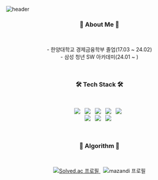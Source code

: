 ![header](https://capsule-render.vercel.app/api?type=waving&color=auto&height=220&section=header&text=Yoonha's%20Github&fontSize=40&customColorList=4)

<h3 align="center"><b>🙌 About Me 🙌</b></h3>
<br/>
<p align="center">
- 한양대학교 경제금융학부 졸업(17.03 ~ 24.02)<br/>
- 삼성 청년 SW 아카데미(24.01 ~ )
</p>

<br/>

<h3 align="center"><b>🛠 Tech Stack 🛠</b></h3>
<br/>
<p align="center">
<img src="https://img.shields.io/badge/HTML5-E34F26?style=flat-square&logo=HTML5&logoColor=white"/></a> &nbsp
<img src="https://img.shields.io/badge/CSS3-1572B6?style=flat-square&logo=CSS3&logoColor=white"/></a> &nbsp
<img src="https://img.shields.io/badge/JavaScript-F7DF1E?style=flat-square&logo=JavaScript&logoColor=white"/></a> &nbsp
<img src="https://img.shields.io/badge/Vue.js-4FC08D?style=flat-square&logo=Vue.js&logoColor=white"/></a> &nbsp
<img src="https://img.shields.io/badge/React-61DAFB?style=flat-square&logo=React&logoColor=white"/></a> &nbsp 
<br/>
<img src="https://img.shields.io/badge/Java-0076B3?style=flat-square&logoColor=white"/></a> &nbsp
<img src="https://img.shields.io/badge/springboot-6DB33F?style=flat-square&logo=springboot&logoColor=white"/></a> &nbsp
<img src="https://img.shields.io/badge/MySQL-4479A1?style=flat-square&logo=MySQL&logoColor=white"/></a> &nbsp 
</p>

<br/>

<h3 align="center"><b>🤔 Algorithm 🤔</b></h3>
<br/>
<p align="center">
<a href="https://solved.ac/yoonha0124">
<img src="http://mazassumnida.wtf/api/v2/generate_badge?boj=yoonha0124" alt="Solved.ac 프로필"/>
</a> &nbsp
<img src="http://mazandi.herokuapp.com/api?handle=yoonha0124&theme=warm" alt="mazandi 프로필"/>
</p>
